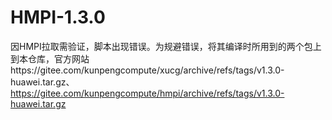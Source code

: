 # HMPI-1.3.0
因HMPI拉取需验证，脚本出现错误。为规避错误，将其编译时所用到的两个包上到本仓库，官方网站https://gitee.com/kunpengcompute/xucg/archive/refs/tags/v1.3.0-huawei.tar.gz、https://gitee.com/kunpengcompute/hmpi/archive/refs/tags/v1.3.0-huawei.tar.gz
